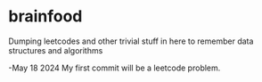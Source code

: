 # brainfood
Dumping leetcodes and other trivial stuff in here to remember data structures and algorithms

-May 18 2024
My first commit will be a leetcode problem.

